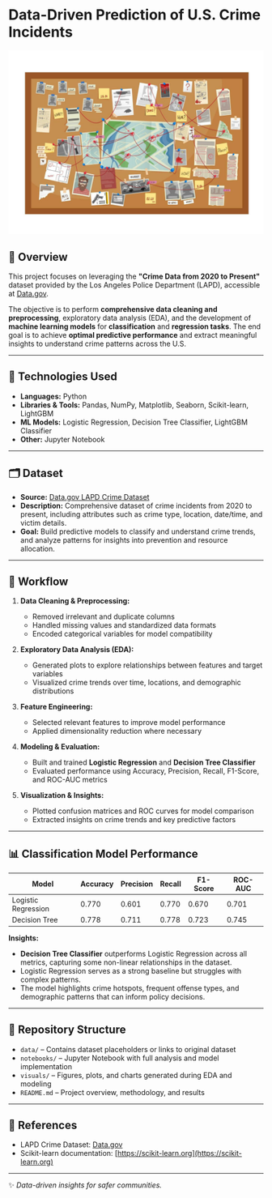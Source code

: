 # Data-Driven Prediction of U.S. Crime Incidents

<p align="center">
  <img src="./visuals/Banner.jpg" alt="U.S. Crime Analysis" width="600"/>
</p>

## 📄 Overview
This project focuses on leveraging the **"Crime Data from 2020 to Present"** dataset provided by the Los Angeles Police Department (LAPD), accessible at [Data.gov](https://catalog.data.gov/dataset/crime-data-from-2020-to-present).  

The objective is to perform **comprehensive data cleaning and preprocessing**, exploratory data analysis (EDA), and the development of **machine learning models** for **classification** and **regression tasks**. The end goal is to achieve **optimal predictive performance** and extract meaningful insights to understand crime patterns across the U.S.

---

## 🧰 Technologies Used
- **Languages:** Python  
- **Libraries & Tools:** Pandas, NumPy, Matplotlib, Seaborn, Scikit-learn, LightGBM  
- **ML Models:** Logistic Regression, Decision Tree Classifier, LightGBM Classifier  
- **Other:** Jupyter Notebook

---

## 🗂️ Dataset
- **Source:** [Data.gov LAPD Crime Dataset](https://catalog.data.gov/dataset/crime-data-from-2020-to-present)  
- **Description:** Comprehensive dataset of crime incidents from 2020 to present, including attributes such as crime type, location, date/time, and victim details.  
- **Goal:** Build predictive models to classify and understand crime trends, and analyze patterns for insights into prevention and resource allocation.

---

## 🚀 Workflow
1. **Data Cleaning & Preprocessing:**  
   - Removed irrelevant and duplicate columns  
   - Handled missing values and standardized data formats  
   - Encoded categorical variables for model compatibility  

2. **Exploratory Data Analysis (EDA):**  
   - Generated plots to explore relationships between features and target variables  
   - Visualized crime trends over time, locations, and demographic distributions  

3. **Feature Engineering:**  
   - Selected relevant features to improve model performance  
   - Applied dimensionality reduction where necessary  

4. **Modeling & Evaluation:**  
   - Built and trained **Logistic Regression** and **Decision Tree Classifier**  
   - Evaluated performance using Accuracy, Precision, Recall, F1-Score, and ROC-AUC metrics  

5. **Visualization & Insights:**  
   - Plotted confusion matrices and ROC curves for model comparison  
   - Extracted insights on crime trends and key predictive factors

---

## 📊 Classification Model Performance

| Model               | Accuracy | Precision | Recall  | F1-Score | ROC-AUC |
|--------------------|---------|-----------|---------|----------|---------|
| Logistic Regression | 0.770   | 0.601     | 0.770   | 0.670    | 0.701   |
| Decision Tree       | 0.778   | 0.711     | 0.778   | 0.723    | 0.745   |

**Insights:**  
- **Decision Tree Classifier** outperforms Logistic Regression across all metrics, capturing some non-linear relationships in the dataset.  
- Logistic Regression serves as a strong baseline but struggles with complex patterns.  
- The model highlights crime hotspots, frequent offense types, and demographic patterns that can inform policy decisions.

---

## 📁 Repository Structure
- `data/` – Contains dataset placeholders or links to original dataset  
- `notebooks/` – Jupyter Notebook with full analysis and model implementation  
- `visuals/` – Figures, plots, and charts generated during EDA and modeling  
- `README.md` – Project overview, methodology, and results

---

## 🔗 References
- LAPD Crime Dataset: [Data.gov](https://catalog.data.gov/dataset/crime-data-from-2020-to-present)  
- Scikit-learn documentation: [https://scikit-learn.org](https://scikit-learn.org)  

---

✨ *Data-driven insights for safer communities.*
